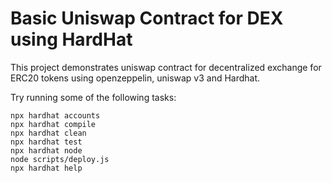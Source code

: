 # Basic Uniswap Contract for DEX using HardHat

This project demonstrates uniswap contract for decentralized exchange for ERC20 tokens using openzeppelin, uniswap v3 and Hardhat.

Try running some of the following tasks:

```shell
npx hardhat accounts
npx hardhat compile
npx hardhat clean
npx hardhat test
npx hardhat node
node scripts/deploy.js
npx hardhat help
```
